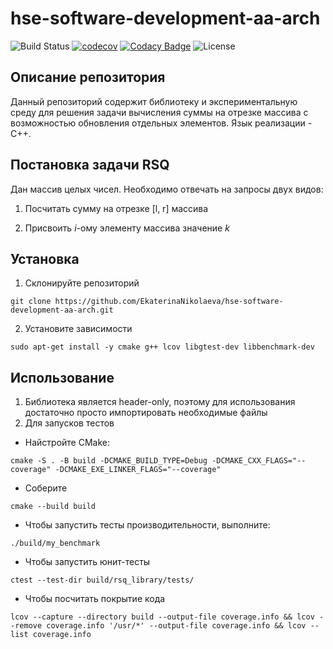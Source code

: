 # hse-software-development-aa-arch
![Build Status](https://github.com/EkaterinaNikolaeva/hse-software-development-aa-arch/actions/workflows/ci.yml/badge.svg)
[![codecov](https://codecov.io/gh/EkaterinaNikolaeva/hse-software-development-aa-arch/graph/badge.svg?token=3TD7AGNN9H)](https://codecov.io/gh/EkaterinaNikolaeva/hse-software-development-aa-arch)
[![Codacy Badge](https://app.codacy.com/project/badge/Grade/c6738c14413447e78cebd7ce79f8e130)](https://app.codacy.com/gh/EkaterinaNikolaeva/hse-software-development-aa-arch/dashboard?utm_source=gh&utm_medium=referral&utm_content=&utm_campaign=Badge_grade)
![License](https://img.shields.io/github/license/EkaterinaNikolaeva/hse-software-development-aa-arch)

## Описание репозитория

Данный репозиторий содержит библиотеку и экспериментальную среду для решения задачи вычисления суммы на отрезке массива с возможностью обновления отдельных элементов. Язык реализации - C++.

## Постановка задачи RSQ

Дан массив целых чисел. Необходимо отвечать на запросы двух видов:

1. Посчитать сумму на отрезке [l, r] массива

2. Присвоить $i$-ому элементу массива значение $k$

## Установка

1. Склонируйте репозиторий

```
git clone https://github.com/EkaterinaNikolaeva/hse-software-development-aa-arch.git
```

2. Установите зависимости

```
sudo apt-get install -y cmake g++ lcov libgtest-dev libbenchmark-dev
```

## Использование

1. Библиотека является header-only, поэтому для использования достаточно просто импортировать необходимые файлы
2. Для запусков тестов

* Найстройте CMake:
```
cmake -S . -B build -DCMAKE_BUILD_TYPE=Debug -DCMAKE_CXX_FLAGS="--coverage" -DCMAKE_EXE_LINKER_FLAGS="--coverage"
```
* Соберите
```
cmake --build build
```

* Чтобы запустить тесты производительности, выполните:
```
./build/my_benchmark
```
* Чтобы запустить юнит-тесты
```
ctest --test-dir build/rsq_library/tests/
```
* Чтобы посчитать покрытие кода

```
lcov --capture --directory build --output-file coverage.info && lcov --remove coverage.info '/usr/*' --output-file coverage.info && lcov --list coverage.info
```
